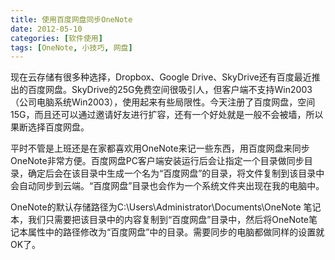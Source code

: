 ```yaml
---
title: 使用百度网盘同步OneNote
date: 2012-05-10
categories: [软件使用]
tags: [OneNote, 小技巧, 网盘]
---
```


现在云存储有很多种选择，Dropbox、Google Drive、SkyDrive还有百度最近推出的百度网盘。SkyDrive的25G免费空间很吸引人，但客户端不支持Win2003（公司电脑系统Win2003），使用起来有些局限性。今天注册了百度网盘，空间15G，而且还可以通过邀请好友进行扩容，还有一个好处就是一般不会被墙，所以果断选择百度网盘。

平时不管是上班还是在家都喜欢用OneNote来记一些东西，用百度网盘来同步OneNote非常方便。百度网盘PC客户端安装运行后会让指定一个目录做同步目录，确定后会在该目录中生成一个名为“百度网盘”的目录，将文件复制到该目录中会自动同步到云端。“百度网盘”目录也会作为一个系统文件夹出现在我的电脑中。

OneNote的默认存储路径为C:\Users\Administrator\Documents\OneNote 笔记本，我们只需要把该目录中的内容复制到“百度网盘”目录中，然后将OneNote笔记本属性中的路径修改为“百度网盘”中的目录。需要同步的电脑都做同样的设置就OK了。


